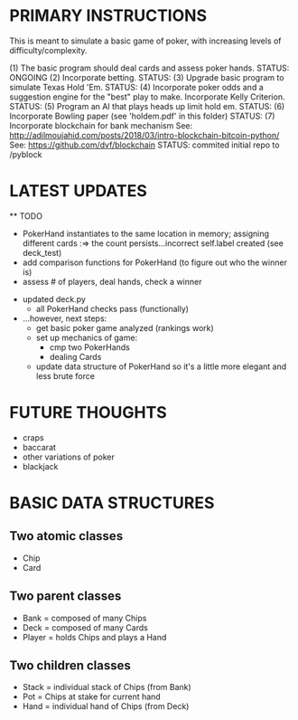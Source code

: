 # PRIMARY INSTRUCTIONS

This is meant to simulate a basic game of poker, with increasing levels of
difficulty/complexity.

(1) The basic program should deal cards and assess poker hands.
    STATUS: ONGOING
(2) Incorporate betting.
    STATUS: 
(3) Upgrade basic program to simulate Texas Hold 'Em.
    STATUS: 
(4) Incorporate poker odds and a suggestion engine for the "best" play to make.
    Incorporate Kelly Criterion.
    STATUS: 
(5) Program an AI that plays heads up limit hold em.
    STATUS: 
(6) Incorporate Bowling paper (see 'holdem.pdf' in this folder)
    STATUS: 
(7) Incorporate blockchain for bank mechanism
    See: http://adilmoujahid.com/posts/2018/03/intro-blockchain-bitcoin-python/
    See: https://github.com/dvf/blockchain
    STATUS: commited initial repo to /pyblock

# LATEST UPDATES

** TODO
  - PokerHand instantiates to the same location in memory; assigning different
    cards :=> the count persists...incorrect self.label created (see deck_test)
  - add comparison functions for PokerHand (to figure out who the winner is)
  - assess # of players, deal hands, check a winner

* updated deck.py
  - all PokerHand checks pass (functionally)
* ...however, next steps:
  - get basic poker game analyzed (rankings work)
  - set up mechanics of game:
    - cmp two PokerHands
    - dealing Cards
  - update data structure of PokerHand so it's a little more elegant and less
    brute force

# FUTURE THOUGHTS

* craps
* baccarat
* other variations of poker
* blackjack

# BASIC DATA STRUCTURES

## Two atomic classes
* Chip
* Card

## Two parent classes
* Bank = composed of many Chips
* Deck = composed of many Cards
* Player = holds Chips and plays a Hand

## Two children classes
* Stack = individual stack of Chips (from Bank)
* Pot = Chips at stake for current hand
* Hand = individual hand of Chips (from Deck)

